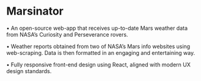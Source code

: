 # Marsinator 

• An open-source web-app that receives up-to-date Mars weather data from NASA’s Curiosity and Perseverance rovers.

• Weather reports obtained from two of NASA’s Mars info websites using web-scraping. Data is then formatted in an engaging and entertaining way.

• Fully responsive front-end design using React, aligned with modern UX design standards.
